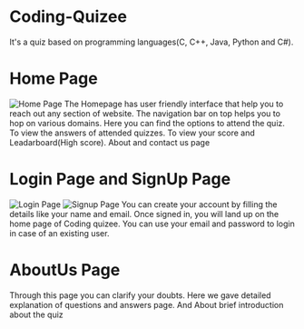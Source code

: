 # Coding-Quizee
It's a quiz based on programming languages(C, C++, Java, Python and C#).

# Home Page
![Home Page](https://user-images.githubusercontent.com/87319402/147824434-8c5b9410-6afa-4637-aff3-b8a05cb12ecd.png)
The Homepage has user friendly interface that help you to reach out any section of website. The navigation bar on top helps you to hop on various domains. Here you can find the options to attend the quiz. To view the answers of attended quizzes. To view your score and Leadarboard(High score).	About and contact us page



# Login Page and SignUp Page
![Login Page](https://user-images.githubusercontent.com/87319402/147824508-11c24fe1-3245-448d-8400-9122157656d4.png)
![Signup Page](https://user-images.githubusercontent.com/87319402/147824629-09f56199-dd7d-49bd-9d99-1acb58bc330a.png)
You can create your account by filling the details like your name and email. Once signed in, you will land up on the home page of Coding quizee. You can use your email and password to login in case of an existing user.



# AboutUs Page
Through this page you can clarify your doubts.	Here we gave detailed explanation of questions and answers page.	And About brief introduction about the quiz
